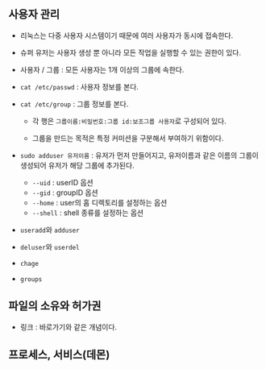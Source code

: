 
## 사용자 관리
- 리눅스는 다중 사용자 시스템이기 때문에 여러 사용자가 동시에 접속한다.

- 슈퍼 유저는 사용자 생성 뿐 아니라 모든 작업을 실행할 수 있는 권한이 있다. 

- 사용자 / 그룹 : 모든 사용자는 1개 이상의 그룹에 속한다. 

- `cat /etc/passwd` : 사용자 정보를 본다.

- `cat /etc/group` : 그룹 정보를 본다.

  - 각 행은 `그룹이름:비밀번호:그룹 id:보조그룹 사용자`로 구성되어 있다. 
  
  - 그룹을 만드는 목적은 특정 커미션을 구분해서 부여하기 위함이다. 


- `sudo adduser 유저이름` : 유저가 먼저 만들어지고, 유저이름과 같은 이름의 그룹이 생성되어 유저가 해당 그룹에 추가된다. 
  - `--uid` : userID 옵션
  - `--gid` : groupID 옵션
  - `--home` : user의 홈 디렉토리를 설정하는 옵션
  - `--shell` : shell 종류를 설정하는 옵션

- `useradd`와 `adduser`

- `deluser`와 `userdel`

- `chage`

- `groups`

## 파일의 소유와 허가권


- 링크 : 바로가기와 같은 개념이다.

## 프로세스, 서비스(데몬)
